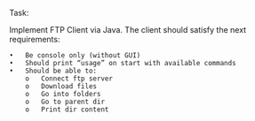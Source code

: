 Task:


 Implement FTP Client via Java. The client should satisfy the next requirements:
 
	•	Be console only (without GUI)
	•	Should print “usage” on start with available commands
	•	Should be able to:
		o	Connect ftp server
		o	Download files
		o	Go into folders
		o	Go to parent dir
		o	Print dir content
